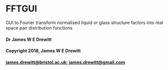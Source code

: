 # FFTGUI
GUI to Fourier transform normalised liquid or glass structure factors into real space pair distribution functions

####     Dr James W E Drewitt
####     Copyright 2018, James W E Drewitt
####     james.drewitt@bristol.ac.uk; james.drewitt@gmail.com
